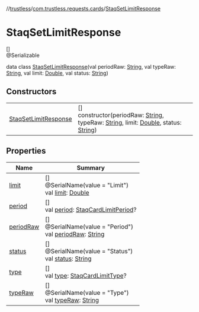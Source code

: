 //[trustless](../../../index.md)/[com.trustless.requests.cards](../index.md)/[StaqSetLimitResponse](index.md)

# StaqSetLimitResponse

[]\
@Serializable

data class [StaqSetLimitResponse](index.md)(val periodRaw: [String](https://kotlinlang.org/api/latest/jvm/stdlib/kotlin/-string/index.html), val typeRaw: [String](https://kotlinlang.org/api/latest/jvm/stdlib/kotlin/-string/index.html), val limit: [Double](https://kotlinlang.org/api/latest/jvm/stdlib/kotlin/-double/index.html), val status: [String](https://kotlinlang.org/api/latest/jvm/stdlib/kotlin/-string/index.html))

## Constructors

| | |
|---|---|
| [StaqSetLimitResponse](-staq-set-limit-response.md) | []<br>constructor(periodRaw: [String](https://kotlinlang.org/api/latest/jvm/stdlib/kotlin/-string/index.html), typeRaw: [String](https://kotlinlang.org/api/latest/jvm/stdlib/kotlin/-string/index.html), limit: [Double](https://kotlinlang.org/api/latest/jvm/stdlib/kotlin/-double/index.html), status: [String](https://kotlinlang.org/api/latest/jvm/stdlib/kotlin/-string/index.html)) |

## Properties

| Name | Summary |
|---|---|
| [limit](limit.md) | []<br>@SerialName(value = &quot;Limit&quot;)<br>val [limit](limit.md): [Double](https://kotlinlang.org/api/latest/jvm/stdlib/kotlin/-double/index.html) |
| [period](period.md) | []<br>val [period](period.md): [StaqCardLimitPeriod](../-staq-card-limit-period/index.md)? |
| [periodRaw](period-raw.md) | []<br>@SerialName(value = &quot;Period&quot;)<br>val [periodRaw](period-raw.md): [String](https://kotlinlang.org/api/latest/jvm/stdlib/kotlin/-string/index.html) |
| [status](status.md) | []<br>@SerialName(value = &quot;Status&quot;)<br>val [status](status.md): [String](https://kotlinlang.org/api/latest/jvm/stdlib/kotlin/-string/index.html) |
| [type](type.md) | []<br>val [type](type.md): [StaqCardLimitType](../-staq-card-limit-type/index.md)? |
| [typeRaw](type-raw.md) | []<br>@SerialName(value = &quot;Type&quot;)<br>val [typeRaw](type-raw.md): [String](https://kotlinlang.org/api/latest/jvm/stdlib/kotlin/-string/index.html) |
